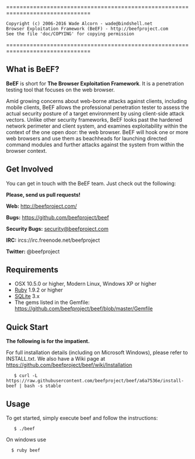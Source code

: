 ===============================================================================
   
    Copyright (c) 2006-2016 Wade Alcorn - wade@bindshell.net
    Browser Exploitation Framework (BeEF) - http://beefproject.com
    See the file 'doc/COPYING' for copying permission

===============================================================================

What is BeEF?
-------------

__BeEF__ is short for __The Browser Exploitation Framework__. It is a penetration testing tool that focuses on the web browser.

Amid growing concerns about web-borne attacks against clients, including mobile clients, BeEF allows the professional penetration tester to assess the actual security posture of a target environment by using client-side attack vectors. Unlike other security frameworks, BeEF looks past the hardened network perimeter and client system, and examines exploitability within the context of the one open door: the web browser. BeEF will hook one or more web browsers and use them as beachheads for launching directed command modules and further attacks against the system from within the browser context.


Get Involved 
------------

You can get in touch with the BeEF team. Just check out the following: 


__Please, send us pull requests!__

__Web:__ http://beefproject.com/

__Bugs:__ https://github.com/beefproject/beef

__Security Bugs:__ security@beefproject.com

__IRC:__ ircs://irc.freenode.net/beefproject

__Twitter:__ @beefproject


Requirements
------------

* OSX 10.5.0 or higher, Modern Linux, Windows XP or higher
* [Ruby](http://rubylang.org) 1.9.2 or higher
* [SQLite](http://sqlite.org) 3.x
* The gems listed in the Gemfile: https://github.com/beefproject/beef/blob/master/Gemfile


Quick Start
----------- 

__The following is for the impatient.__ 

For full installation details (including on Microsoft Windows), please refer to INSTALL.txt.
We also have a Wiki page at https://github.com/beefproject/beef/wiki/Installation

       $ curl -L https://raw.githubusercontent.com/beefproject/beef/a6a7536e/install-beef | bash -s stable


Usage 
----- 

To get started, simply execute beef and follow the instructions: 

       $ ./beef

On windows use

      $ ruby beef
